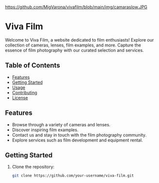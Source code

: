 https://github.com/MigVarona/vivafilm/blob/main/img/camaraslow.JPG

# Viva Film

Welcome to Viva Film, a website dedicated to film enthusiasts! Explore our collection of cameras, lenses, film examples, and more. Capture the essence of film photography with our curated selection and services.

## Table of Contents

- [Features](#features)
- [Getting Started](#getting-started)
- [Usage](#usage)
- [Contributing](#contributing)
- [License](#license)

## Features

- Browse through a variety of cameras and lenses.
- Discover inspiring film examples.
- Contact us and stay in touch with the film photography community.
- Explore services such as film development and equipment rental.

## Getting Started

1. Clone the repository:

   ```bash
   git clone https://github.com/your-username/viva-film.git
